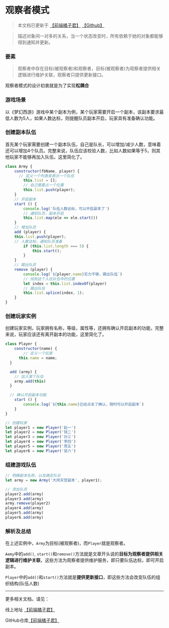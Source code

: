 # 观察者模式

> 本文档已更新于 [【前端橘子君】](http://xiaoysosheng.top/#/mode/观察者模式) [【Github】](https://github.com/xiaoyaosheng-yu/library/blob/master/mode/观察者模式.md)

> 描述对象间一对多的关系，当一个状态改变时，所有依赖于她的对象都能够得到通知并更新。

### 要素

> 观察者中存在目标(被观察者)和观察者，目标(被观察者)为观察者提供相关逻辑进行维护关联，观察者只提供更新接口。

观察者模式的设计初衷就是为了实现**松耦合**

### 游戏场景

以《梦幻西游》游戏中某个副本为例，某个玩家需要开启一个副本，该副本要求最低人数为5人，如果人数达标，则提醒队员副本开启，玩家具有准备确认功能。

### 创建副本队伍
首先某个玩家需要创建一个副本队伍，自己是队长，可以增加/减少人数，意味着还可以增加4个队员。完整来说，队伍应该校验人数，比如人数如果等于5，则其他玩家不能够再加入队伍，这里简化了。
```javascript
class Army {
	constructor(fbName, player) {
	  // 定义一个列表来表示一个队伍
		this.list = [];
		// 自己需要占一个位置
		this.list.push(player);
	}
	// 开启副本
	start () {
		console.log('队伍人数达标，可以开启副本了')
		// 通知队员，副本开启
		this.list.map(ele => ele.start())
	}
	// 增加队员
	add (player) {
    this.list.push(player);
    // 人数达标，通知队员准备
		if (this.list.length === 5) {
			this.start();
		}
	}
	// 踢出队员
	remove (player) {
		console.log(`${player.name}实力不够，踢出队伍`)
		// 找到这个人在队伍中的位置
		let index = this.list.indexOf(player)
		// 踢出队伍
		this.list.splice(index, 1);
	}
}
```

### 创建玩家实例

创建玩家实例，玩家拥有名称，等级，属性等，还拥有确认开启副本的功能，完整来说，玩家应该还有离开副本的功能，这里简化了。

```javascript
class Player {
	constructor(name) {
		// 定义一个玩家
	  this.name = name;
  }

  add (army) {
    // 加入某个队伍
    army.add(this)
  }

  // 确认开启副本功能
	start () {
		console.log(`${this.name}已经点击了确认，随时可以开启副本`)
	}
}

// 创建玩家
let player1 = new Player('赵一')
let player2 = new Player('钱二')
let player3 = new Player('孙三')
let player4 = new Player('李四')
let player5 = new Player('周五')
let player6 = new Player('吴六')
```

### 组建游戏队伍
```javascript
// 明确副本名称，以及确定队长
let army = new Army('大闹天宫副本', player1);

// 添加队员
player2.add(army)
player3.add(army)
army.remove(player2)
player4.add(army)
player5.add(army)
player6.add(army)
```

### 解析及总结

在上述实例中，`Army`为目标(被观察者)，而`Player`就是观察者。

`Aemy`中的`add()`, `start()`和`remove()`方法就是文章开头说的**目标为观察者提供相关逻辑进行维护关联**，这些方法为观察者提供维护服务，即只要队伍达标，即可开启副本。

`Player`中的`add()`和`start()`方法就是**提供更新接口**，即这些方法会改变队伍的组织结构(队伍人数)

-------

更多相关文档，请见：

线上地址 [【前端橘子君】](http://xiaoysosheng.top)

GitHub仓库[【前端橘子君】](https://github.com/xiaoyaosheng-yu/library)

